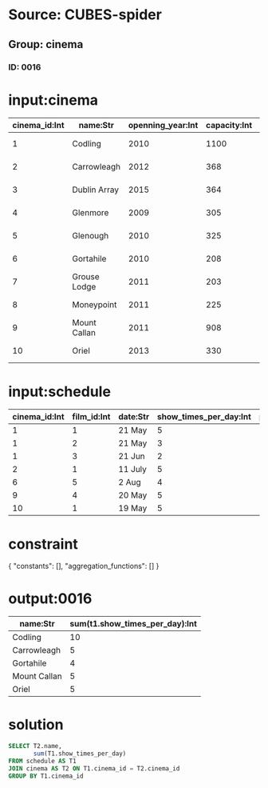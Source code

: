 # Source: CUBES-spider
## Group: cinema
### ID: 0016

# input:cinema

| cinema_id:Int | name:Str | openning_year:Int | capacity:Int | location:Str |
|---|---|---|---|---|
| 1 | Codling | 2010 | 1100 | County Wicklow |
| 2 | Carrowleagh | 2012 | 368 | County Cork |
| 3 | Dublin Array | 2015 | 364 | County Dublin |
| 4 | Glenmore | 2009 | 305 | County Clare |
| 5 | Glenough | 2010 | 325 | County Tipperary |
| 6 | Gortahile | 2010 | 208 | County Laois |
| 7 | Grouse Lodge | 2011 | 203 | County Tipperary |
| 8 | Moneypoint | 2011 | 225 | County Clare |
| 9 | Mount Callan | 2011 | 908 | County Clare |
| 10 | Oriel | 2013 | 330 | County Louth |

# input:schedule

| cinema_id:Int | film_id:Int | date:Str | show_times_per_day:Int | price:Dbl |
|---|---|---|---|---|
| 1 | 1 | 21 May | 5 | 12.99 |
| 1 | 2 | 21 May | 3 | 12.99 |
| 1 | 3 | 21 Jun | 2 | 8.99 |
| 2 | 1 | 11 July | 5 | 9.99 |
| 6 | 5 | 2 Aug | 4 | 12.99 |
| 9 | 4 | 20 May | 5 | 9.99 |
| 10 | 1 | 19 May | 5 | 15.99 |

# constraint

{
  "constants": [],
  "aggregation_functions": []
}

# output:0016

| name:Str | sum(t1.show_times_per_day):Int |
|---|---|
| Codling | 10 |
| Carrowleagh | 5 |
| Gortahile | 4 |
| Mount Callan | 5 |
| Oriel | 5 |

# solution

```sql
SELECT T2.name,
       sum(T1.show_times_per_day)
FROM schedule AS T1
JOIN cinema AS T2 ON T1.cinema_id = T2.cinema_id
GROUP BY T1.cinema_id
```
